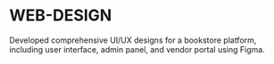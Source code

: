 # WEB-DESIGN
Developed comprehensive UI/UX designs for a bookstore platform, including user interface, admin panel, and vendor portal using Figma.
